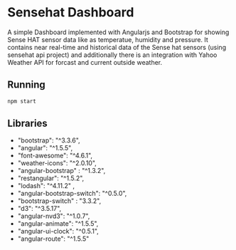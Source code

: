 # Sensehat Dashboard

A simple Dashboard implemented with Angularjs and Bootstrap for showing Sense HAT sensor data like as temperatue, humidity and pressure.
It contains near real-time and historical data of the Sense hat sensors (using sensehat api project) and additionally there is an integration with Yahoo Weather API for forcast and current outside weather.


## Running


```bash
npm start
```

## Libraries

- "bootstrap": "^3.3.6",
- "angular": "^1.5.5",
- "font-awesome": "^4.6.1",
- "weather-icons": "^2.0.10",
- "angular-bootstrap" : "^1.3.2",
- "restangular": "^1.5.2",
- "lodash": "^4.11.2" ,
- "angular-bootstrap-switch": "^0.5.0",
- "bootstrap-switch" : "3.3.2",
- "d3": "^3.5.17",
- "angular-nvd3": "^1.0.7",
- "angular-animate": "^1.5.5",
- "angular-ui-clock": "^0.5.1",
- "angular-route": "^1.5.5"
